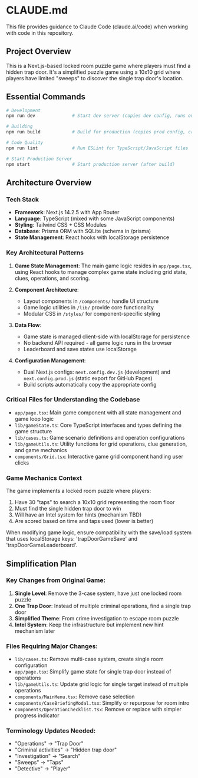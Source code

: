 # CLAUDE.md

This file provides guidance to Claude Code (claude.ai/code) when working with code in this repository.

## Project Overview

This is a Next.js-based locked room puzzle game where players must find a hidden trap door. It's a simplified puzzle game using a 10x10 grid where players have limited "sweeps" to discover the single trap door's location.

## Essential Commands

```bash
# Development
npm run dev              # Start dev server (copies dev config, runs on http://localhost:3000)

# Building
npm run build            # Build for production (copies prod config, creates static export)

# Code Quality
npm run lint             # Run ESLint for TypeScript/JavaScript files

# Start Production Server
npm start                # Start production server (after build)
```

## Architecture Overview

### Tech Stack
- **Framework**: Next.js 14.2.5 with App Router
- **Language**: TypeScript (mixed with some JavaScript components)
- **Styling**: Tailwind CSS + CSS Modules
- **Database**: Prisma ORM with SQLite (schema in /prisma)
- **State Management**: React hooks with localStorage persistence

### Key Architectural Patterns

1. **Game State Management**: The main game logic resides in `app/page.tsx`, using React hooks to manage complex game state including grid state, clues, operations, and scoring.

2. **Component Architecture**: 
   - Layout components in `/components/` handle UI structure
   - Game logic utilities in `/lib/` provide core functionality
   - Modular CSS in `/styles/` for component-specific styling

3. **Data Flow**:
   - Game state is managed client-side with localStorage for persistence
   - No backend API required - all game logic runs in the browser
   - Leaderboard and save states use localStorage

4. **Configuration Management**:
   - Dual Next.js configs: `next.config.dev.js` (development) and `next.config.prod.js` (static export for GitHub Pages)
   - Build scripts automatically copy the appropriate config

### Critical Files for Understanding the Codebase

- `app/page.tsx`: Main game component with all state management and game loop logic
- `lib/gameState.ts`: Core TypeScript interfaces and types defining the game structure
- `lib/cases.ts`: Game scenario definitions and operation configurations
- `lib/gameUtils.ts`: Utility functions for grid operations, clue generation, and game mechanics
- `components/Grid.tsx`: Interactive game grid component handling user clicks

### Game Mechanics Context

The game implements a locked room puzzle where players:
1. Have 30 "taps" to search a 10x10 grid representing the room floor
2. Must find the single hidden trap door to win
3. Will have an Intel system for hints (mechanism TBD)
4. Are scored based on time and taps used (lower is better)

When modifying game logic, ensure compatibility with the save/load system that uses localStorage keys: 'trapDoorGameSave' and 'trapDoorGameLeaderboard'.

## Simplification Plan

### Key Changes from Original Game:
1. **Single Level**: Remove the 3-case system, have just one locked room puzzle
2. **One Trap Door**: Instead of multiple criminal operations, find a single trap door
3. **Simplified Theme**: From crime investigation to escape room puzzle
4. **Intel System**: Keep the infrastructure but implement new hint mechanism later

### Files Requiring Major Changes:
- `lib/cases.ts`: Remove multi-case system, create single room configuration
- `app/page.tsx`: Simplify game state for single trap door instead of operations
- `lib/gameUtils.ts`: Update grid logic for single target instead of multiple operations
- `components/MainMenu.tsx`: Remove case selection
- `components/CaseBriefingModal.tsx`: Simplify or repurpose for room intro
- `components/OperationChecklist.tsx`: Remove or replace with simpler progress indicator

### Terminology Updates Needed:
- "Operations" → "Trap Door"
- "Criminal activities" → "Hidden trap door"
- "Investigation" → "Search"
- "Sweeps" → "Taps"
- "Detective" → "Player"